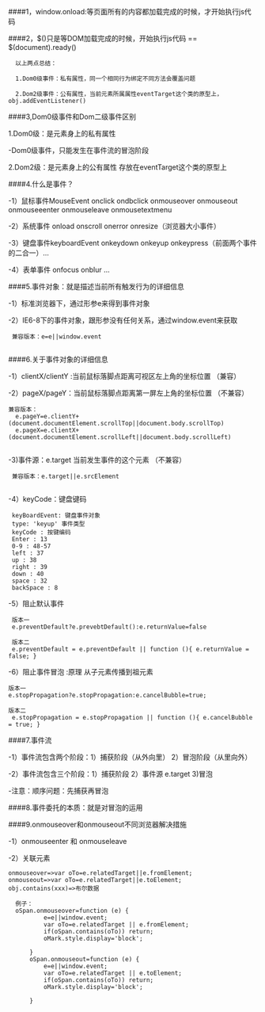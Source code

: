 ####1，window.onload:等页面所有的内容都加载完成的时候，才开始执行js代码####2，$()只是等DOM加载完成的时候，开始执行js代码  == $(document).ready()  ```    以上两点总结：        1.Dom0级事件：私有属性，同一个相同行为绑定不同方法会覆盖问题        2.Dom2级事件：公有属性，当前元素所属属性eventTarget这个类的原型上，obj.addEventListener()  ```####3,Dom0级事件和Dom二级事件区别  1.Dom0级：是元素身上的私有属性     -Dom0级事件，只能发生在事件流的冒泡阶段   2.Dom2级：是元素身上的公有属性 存放在eventTarget这个类的原型上 ####4.什么是事件？ -1）鼠标事件MouseEvent    onclick  ondbclick onmouseover  onmouseout onmouseeenter  onmouseleave  onmousetextmenu    -2）系统事件   onload onscroll onerror  onresize（浏览器大小事件）  -3）键盘事件keyboardEvent   onkeydown onkeyup onkeypress（前面两个事件的二合一）...    -4）表单事件    onfocus onblur ...     ####5.事件对象：就是描述当前所有触发行为的详细信息  -1）标准浏览器下，通过形参e来得到事件对象    -2）IE6-8下的事件对象，跟形参没有任何关系，通过window.event来获取     ```    兼容版本：e=e||window.event       ``` ####6.关于事件对象的详细信息   -1）clientX/clientY :当前鼠标落脚点距离可视区左上角的坐标位置 （兼容）    -2）pageX/pageY：当前鼠标落脚点距离第一屏左上角的坐标位置 （不兼容）    ```  兼容版本：    e.pageY=e.clientY+(document.documentElement.scrollTop||document.body.scrollTop)    e.pageX=e.clientX+(document.documentElement.scrollLeft||document.body.scrollLeft)      ```    -3)事件源：e.target 当前发生事件的这个元素 （不兼容）    ```   兼容版本：e.target||e.srcElement     ```    -4）keyCode：键盘键码    ```    keyBoardEvent: 键盘事件对象   type: 'keyup' 事件类型   keyCode : 按键编码   Enter : 13   0-9 : 48-57   left : 37   up : 38   right : 39   down : 40   space : 32   backSpace : 8   ```    -5）阻止默认事件       ```    版本一    e.preventDefault?e.prevebtDefault():e.returnValue=false        版本二    e.preventDefault = e.preventDefault || function (){ e.returnValue = false; }   ```    -6）阻止事件冒泡 :原理 从子元素传播到祖元素    ```  版本一  e.stopPropagation?e.stopPropagation:e.cancelBubble=true;    版本二   e.stopPropagation = e.stopPropagation || function (){ e.cancelBubble = true; }    ``` ####7.事件流    -1）事件流包含两个阶段：1）捕获阶段（从外向里） 2）冒泡阶段（从里向外）    -2）事件流包含三个阶段：1）捕获阶段 2）事件源 e.target 3)冒泡    -注意：顺序问题：先捕获再冒泡   ####8.事件委托的本质：就是对冒泡的运用  ####9.onmouseover和onmouseout不同浏览器解决措施    -1）onmouseenter 和 onmouseleave    -2）关联元素      onmouseover=>var oTo=e.relatedTarget||e.fromElement;    onmouseout=>var oTo=e.relatedTarget||e.toElement;    obj.contains(xxx)=>布尔数据          ```    例子：    oSpan.onmouseover=function (e) {            e=e||window.event;            var oTo=e.relatedTarget || e.fromElement;            if(oSpan.contains(oTo)) return;            oMark.style.display='block';            }        oSpan.onmouseout=function (e) {            e=e||window.event;            var oTo=e.relatedTarget || e.toElement;            if(oSpan.contains(oTo)) return;            oMark.style.display='block';            }      ```  